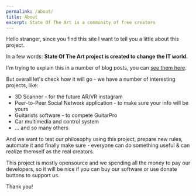 ```yaml
---
permalink: /about/
title: About
excerpt: State Of The Art is a community of free creators
---
```


Hello stranger, since you find this site I want to tell you a little about this project.

In a few words: **State Of The Art project is created to change the IT world.**

I'm trying to explain this in a number of blog posts, you can [see them here](/blog/).

But overall let's check how it will go - we have a number of interesting projects, like:
* 3D Scanner - for the future AR/VR instagram
* Peer-to-Peer Social Network application - to make sure your info will be yours
* Guitarists software - to compete GuitarPro
* Car multimedia and control system
* ... and so many others

And we want to test our philosophy using this project, prepare new rules, automate it and
finally make sure - everyone can do something useful & can realize themself as the real
creators.

This project is mostly opensource and we spending all the money to pay our developers, so
it will be nice if you can buy our software or use donate buttons to support us.

Thank you!
